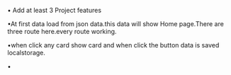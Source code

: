 
• Add at least 3 Project features

•At first data load from json data.this data will show Home page.There are three route here.every route working.

•when click any card show card and when click the button data is saved localstorage.

•